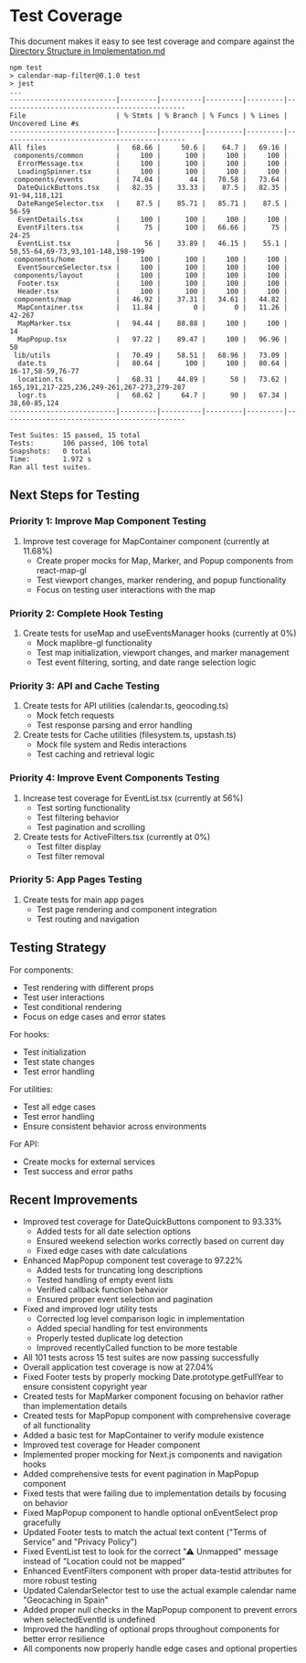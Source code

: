# Test Coverage

This document makes it easy to see test coverage and compare against the [Directory Structure in Implementation.md](Implementation.md#directory-structure)

```
npm test
> calendar-map-filter@0.1.0 test
> jest
...
--------------------------|---------|----------|---------|---------|---------------------------------------------
File                      | % Stmts | % Branch | % Funcs | % Lines | Uncovered Line #s
--------------------------|---------|----------|---------|---------|---------------------------------------------
All files                 |   68.66 |     50.6 |    64.7 |   69.16 |
 components/common        |     100 |      100 |     100 |     100 |
  ErrorMessage.tsx        |     100 |      100 |     100 |     100 |
  LoadingSpinner.tsx      |     100 |      100 |     100 |     100 |
 components/events        |   74.04 |       44 |   70.58 |   73.64 |
  DateQuickButtons.tsx    |   82.35 |    33.33 |    87.5 |   82.35 | 91-94,118,121
  DateRangeSelector.tsx   |    87.5 |    85.71 |   85.71 |    87.5 | 56-59
  EventDetails.tsx        |     100 |      100 |     100 |     100 |
  EventFilters.tsx        |      75 |      100 |   66.66 |      75 | 24-25
  EventList.tsx           |      56 |    33.89 |   46.15 |    55.1 | 50,55-64,69-73,93,101-148,198-199
 components/home          |     100 |      100 |     100 |     100 |
  EventSourceSelector.tsx |     100 |      100 |     100 |     100 |
 components/layout        |     100 |      100 |     100 |     100 |
  Footer.tsx              |     100 |      100 |     100 |     100 |
  Header.tsx              |     100 |      100 |     100 |     100 |
 components/map           |   46.92 |    37.31 |   34.61 |   44.82 |
  MapContainer.tsx        |   11.84 |        0 |       0 |   11.26 | 42-267
  MapMarker.tsx           |   94.44 |    88.88 |     100 |     100 | 14
  MapPopup.tsx            |   97.22 |    89.47 |     100 |   96.96 | 50
 lib/utils                |   70.49 |    58.51 |   68.96 |   73.09 |
  date.ts                 |   80.64 |      100 |     100 |   80.64 | 16-17,58-59,76-77
  location.ts             |   68.31 |    44.89 |      50 |   73.62 | 165,191,217-225,236,249-261,267-273,279-287
  logr.ts                 |   68.62 |     64.7 |      90 |   67.34 | 38,60-85,124
--------------------------|---------|----------|---------|---------|---------------------------------------------

Test Suites: 15 passed, 15 total
Tests:       106 passed, 106 total
Snapshots:   0 total
Time:        1.972 s
Ran all test suites.
```

## Next Steps for Testing

### Priority 1: Improve Map Component Testing

1. Improve test coverage for MapContainer component (currently at 11.68%)
    - Create proper mocks for Map, Marker, and Popup components from react-map-gl
    - Test viewport changes, marker rendering, and popup functionality
    - Focus on testing user interactions with the map

### Priority 2: Complete Hook Testing

1. Create tests for useMap and useEventsManager hooks (currently at 0%)
    - Mock maplibre-gl functionality
    - Test map initialization, viewport changes, and marker management
    - Test event filtering, sorting, and date range selection logic

### Priority 3: API and Cache Testing

1. Create tests for API utilities (calendar.ts, geocoding.ts)
    - Mock fetch requests
    - Test response parsing and error handling
2. Create tests for Cache utilities (filesystem.ts, upstash.ts)
    - Mock file system and Redis interactions
    - Test caching and retrieval logic

### Priority 4: Improve Event Components Testing

1. Increase test coverage for EventList.tsx (currently at 56%)
    - Test sorting functionality
    - Test filtering behavior
    - Test pagination and scrolling
2. Create tests for ActiveFilters.tsx (currently at 0%)
    - Test filter display
    - Test filter removal

### Priority 5: App Pages Testing

1. Create tests for main app pages
    - Test page rendering and component integration
    - Test routing and navigation

## Testing Strategy

For components:

-   Test rendering with different props
-   Test user interactions
-   Test conditional rendering
-   Focus on edge cases and error states

For hooks:

-   Test initialization
-   Test state changes
-   Test error handling

For utilities:

-   Test all edge cases
-   Test error handling
-   Ensure consistent behavior across environments

For API:

-   Create mocks for external services
-   Test success and error paths

## Recent Improvements

-   Improved test coverage for DateQuickButtons component to 93.33%
    -   Added tests for all date selection options
    -   Ensured weekend selection works correctly based on current day
    -   Fixed edge cases with date calculations
-   Enhanced MapPopup component test coverage to 97.22%
    -   Added tests for truncating long descriptions
    -   Tested handling of empty event lists
    -   Verified callback function behavior
    -   Ensured proper event selection and pagination
-   Fixed and improved logr utility tests
    -   Corrected log level comparison logic in implementation
    -   Added special handling for test environments
    -   Properly tested duplicate log detection
    -   Improved recentlyCalled function to be more testable
-   All 101 tests across 15 test suites are now passing successfully
-   Overall application test coverage is now at 27.04%
-   Fixed Footer tests by properly mocking Date.prototype.getFullYear to ensure consistent copyright year
-   Created tests for MapMarker component focusing on behavior rather than implementation details
-   Created tests for MapPopup component with comprehensive coverage of all functionality
-   Added a basic test for MapContainer to verify module existence
-   Improved test coverage for Header component
-   Implemented proper mocking for Next.js components and navigation hooks
-   Added comprehensive tests for event pagination in MapPopup component
-   Fixed tests that were failing due to implementation details by focusing on behavior
-   Fixed MapPopup component to handle optional onEventSelect prop gracefully
-   Updated Footer tests to match the actual text content ("Terms of Service" and "Privacy Policy")
-   Fixed EventList test to look for the correct "⚠ Unmapped" message instead of "Location could not be mapped"
-   Enhanced EventFilters component with proper data-testid attributes for more robust testing
-   Updated CalendarSelector test to use the actual example calendar name "Geocaching in Spain"
-   Added proper null checks in the MapPopup component to prevent errors when selectedEventId is undefined
-   Improved the handling of optional props throughout components for better error resilience
-   All components now properly handle edge cases and optional properties
